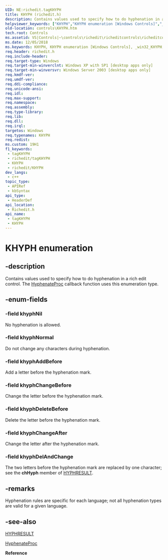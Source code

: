 ```yaml
---
UID: NE:richedit.tagKHYPH
title: KHYPH (richedit.h)
description: Contains values used to specify how to do hyphenation in a rich edit control. The HyphenateProc callback function uses this enumeration type.
helpviewer_keywords: ["KHYPH","KHYPH enumeration [Windows Controls]","_win32_KHYPH","_win32_KHYPH_cpp","controls.KHYPH","controls._win32_KHYPH","khyphAddBefore","khyphChangeAfter","khyphChangeBefore","khyphDelAndChange","khyphDeleteBefore","khyphNil","khyphNormal","richedit/KHYPH","richedit/khyphAddBefore","richedit/khyphChangeAfter","richedit/khyphChangeBefore","richedit/khyphDelAndChange","richedit/khyphDeleteBefore","richedit/khyphNil","richedit/khyphNormal"]
old-location: controls\KHYPH.htm
tech.root: Controls
ms.assetid: VS|Controls|~\controls\richedit\richeditcontrols\richeditcontrolreference\richeditenumerationtypes\khyph.htm
ms.date: 12/05/2018
ms.keywords: KHYPH, KHYPH enumeration [Windows Controls], _win32_KHYPH, _win32_KHYPH_cpp, controls.KHYPH, controls._win32_KHYPH, khyphAddBefore, khyphChangeAfter, khyphChangeBefore, khyphDelAndChange, khyphDeleteBefore, khyphNil, khyphNormal, richedit/KHYPH, richedit/khyphAddBefore, richedit/khyphChangeAfter, richedit/khyphChangeBefore, richedit/khyphDelAndChange, richedit/khyphDeleteBefore, richedit/khyphNil, richedit/khyphNormal
req.header: richedit.h
req.include-header: 
req.target-type: Windows
req.target-min-winverclnt: Windows XP with SP1 [desktop apps only]
req.target-min-winversvr: Windows Server 2003 [desktop apps only]
req.kmdf-ver: 
req.umdf-ver: 
req.ddi-compliance: 
req.unicode-ansi: 
req.idl: 
req.max-support: 
req.namespace: 
req.assembly: 
req.type-library: 
req.lib: 
req.dll: 
req.irql: 
targetos: Windows
req.typenames: KHYPH
req.redist: 
ms.custom: 19H1
f1_keywords:
 - tagKHYPH
 - richedit/tagKHYPH
 - KHYPH
 - richedit/KHYPH
dev_langs:
 - c++
topic_type:
 - APIRef
 - kbSyntax
api_type:
 - HeaderDef
api_location:
 - Richedit.h
api_name:
 - tagKHYPH
 - KHYPH
---
```


# KHYPH enumeration


## -description

Contains values used to specify how to do hyphenation in a rich edit control. The <a href="/windows/win32/api/richedit/nf-richedit-hyphenateproc">HyphenateProc</a> callback function uses this enumeration type.

## -enum-fields

### -field khyphNil

No hyphenation is allowed.

### -field khyphNormal

Do not change any characters during hyphenation.

### -field khyphAddBefore

Add a letter before the hyphenation mark.

### -field khyphChangeBefore

Change the letter before the hyphenation mark.

### -field khyphDeleteBefore

Delete the letter before the hyphenation mark.

### -field khyphChangeAfter

Change the letter after the hyphenation mark.

### -field khyphDelAndChange

The two letters before the hyphenation mark are replaced by one character; see the <b>chHyph</b> member of <a href="/windows/win32/api/richedit/ns-richedit-hyphresult">HYPHRESULT</a>.

## -remarks

Hyphenation rules are specific for each language; not all hyphenation types are valid for a given language.

## -see-also

<a href="/windows/win32/api/richedit/ns-richedit-hyphresult">HYPHRESULT</a>



<a href="/windows/win32/api/richedit/nf-richedit-hyphenateproc">HyphenateProc</a>



<b>Reference</b>

